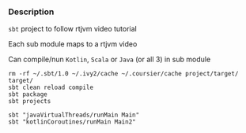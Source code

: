 ### Description

`sbt` project to follow rtjvm video tutorial

Each sub module maps to a rtjvm video

Can compile/nun `Kotlin`, `Scala` or `Java` (or all 3) in sub module

```commandline
rm -rf ~/.sbt/1.0 ~/.ivy2/cache ~/.coursier/cache project/target/ target/
sbt clean reload compile
sbt package
sbt projects

sbt "javaVirtualThreads/runMain Main"
sbt "kotlinCoroutines/runMain Main2"
```
